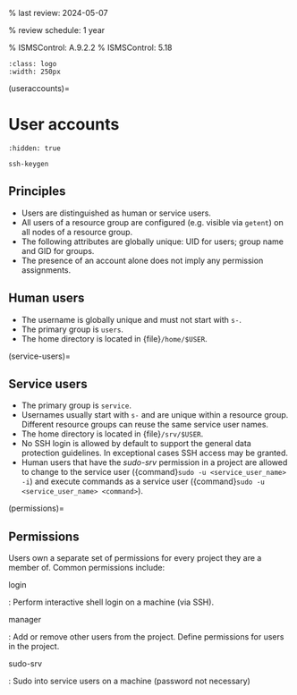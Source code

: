 % last review: 2024-05-07

% review schedule: 1 year

% ISMSControl: A.9.2.2
% ISMSControl: 5.18


```{image} ../../images/users250.png
:class: logo
:width: 250px
```

(useraccounts)=

# User accounts

```{toctree}
:hidden: true

ssh-keygen
```

## Principles

- Users are distinguished as human or service users.
- All users of a resource group are configured (e.g. visible via `getent`) on all
  nodes of a resource group.
- The following attributes are globally unique: UID for users; group
  name and GID for groups. 
- The presence of an account alone does not imply any permission assignments.

## Human users

- The username is globally unique and must not start with `s-`.
- The primary group is `users`.
- The home directory is located in {file}`/home/$USER`.

(service-users)=

## Service users

- The primary group is `service`.
- Usernames usually start with `s-` and are unique within a resource group.
  Different resource groups can reuse the same service user names.
- The home directory is located in {file}`/srv/$USER`.
- No SSH login is allowed by default to support the general data protection guidelines. In exceptional cases SSH access may be granted.
- Human users that have the *sudo-srv* permission in a project are
  allowed to change to the service user ({command}`sudo -u <service_user_name>
  -i`) and execute commands as a service user ({command}`sudo -u
  <service_user_name> <command>`).

(permissions)=

## Permissions

Users own a separate set of permissions for every project they are a
member of. Common permissions include:

login

: Perform interactive shell login on a machine (via SSH).

manager

: Add or remove other users from the project. Define permissions for users in the project.

sudo-srv

: Sudo into service users on a machine (password not necessary)
